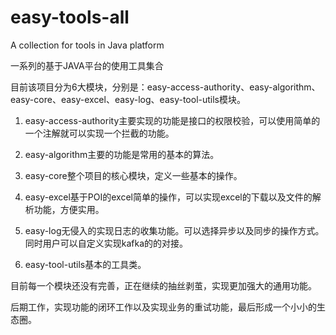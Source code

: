 # easy-tools-all
A collection for tools in Java platform

一系列的基于JAVA平台的使用工具集合

目前该项目分为6大模块，分别是：easy-access-authority、easy-algorithm、easy-core、easy-excel、easy-log、easy-tool-utils模块。

1. easy-access-authority主要实现的功能是接口的权限校验，可以使用简单的一个注解就可以实现一个拦截的功能。

2.  easy-algorithm主要的功能是常用的基本的算法。 
    
3. easy-core整个项目的核心模块，定义一些基本的操作。

4. easy-excel基于POI的excel简单的操作，可以实现excel的下载以及文件的解析功能，方便实用。

5. easy-log无侵入的实现日志的收集功能。可以选择异步以及同步的操作方式。同时用户可以自定义实现kafka的的对接。

6. easy-tool-utils基本的工具类。

目前每一个模块还没有完善，正在继续的抽丝剥茧，实现更加强大的通用功能。

后期工作，实现功能的闭环工作以及实现业务的重试功能，最后形成一个小小的生态圈。
